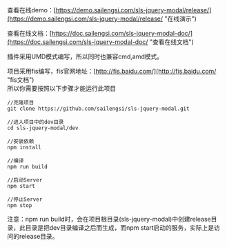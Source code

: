 查看在线demo：[https://demo.sailengsi.com/sls-jquery-modal/release/](https://demo.sailengsi.com/sls-jquery-modal/release/ "在线演示")

查看在线文档：[https://doc.sailengsi.com/sls-jquery-modal-doc/](https://doc.sailengsi.com/sls-jquery-modal-doc/ "查看在线文档")

插件采用UMD模式编写，所以同时也兼容cmd,amd模式。

项目采用fis编写，fis官网地址：[http://fis.baidu.com/](http://fis.baidu.com/ "fis文档")   
所以你需要按照以下步骤才能运行此项目


	//克隆项目
	git clone https://github.com/sailengsi/sls-jquery-modal.git
	
	//进入项目中的dev目录
	cd sls-jquery-modal/dev
	
	//安装依赖
	npm install
	
	//编译
	npm run build
	
	//启动Server
	npm start
	
	//停止Server
	npm stop

注意：npm run build时，会在项目根目录(sls-jquery-modal)中创建release目录，此目录是把dev目录编译之后而生成，而npm start启动的服务，实际上是访问的release目录。